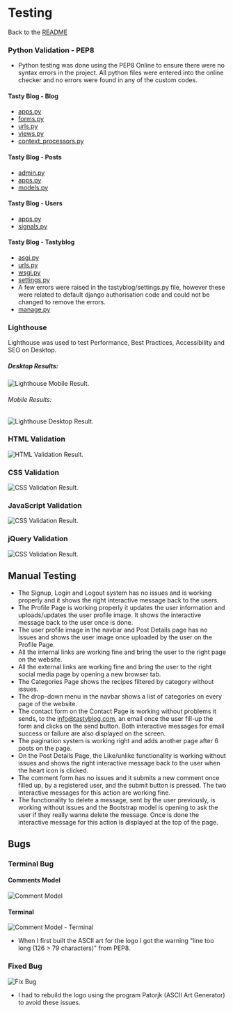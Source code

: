 # Testing

Back to the [README](README.md)

### Python Validation - PEP8
* Python testing was done using the PEP8 Online to ensure there were no syntax errors in the project. All python files
were entered into the online checker and no errors were found in any of the custom codes.

#### Tasty Blog - Blog
* [apps.py](./assets/images/readme/test/pep8/blog_pep8_apps.jpg)
* [forms.py](./assets/images/readme/test/pep8/blog_pep8_forms.jpg)
* [urls.py](./assets/images/readme/test/pep8/blog_pep8_urls.jpg)
* [views.py](./assets/images/readme/test/pep8/blog_pep8_views.jpg)
* [context_processors.py](./assets/images/readme/test/pep8/blog_pep8_context_processor.jpg)

#### Tasty Blog - Posts
* [admin.py](./assets/images/readme/test/pep8/posts_pep8_admin.jpg)
* [apps.py](./assets/images/readme/test/pep8/posts_pep8_apps.jpg)
* [models.py](./assets/images/readme/test/pep8/posts_pep8_models.jpg)

#### Tasty Blog - Users
* [apps.py](./assets/images/readme/test/pep8/users_pep8_apps.jpg)
* [signals.py](./assets/images/readme/test/pep8/users_pep8_signals.jpg)

#### Tasty Blog - Tastyblog
* [asgi.py](./assets/images/readme/test/pep8/tastyblog_pep8_asgi.jpg)
* [urls.py](./assets/images/readme/test/pep8/tastyblog_pep8_urls.jpg)
* [wsgi.py](./assets/images/readme/test/pep8/tastyblog_pep8_wsgi.jpg)
* [settings.py](./assets/images/readme/test/pep8/tastyblog_pep8_settings.jpg)
* A few errors were raised in the tastyblog/settings.py file, however these were related to default django authorisation
code and could not be changed to remove the errors.
* [manage.py](./assets/images/readme/test/pep8/pep8_manage.jpg)


### Lighthouse
Lighthouse was used to test Performance, Best Practices, Accessibility and SEO on Desktop.

##### Desktop Results:
![Lighthouse Mobile Result](./assets/images/readme/test/tasty_blog_lighthouse_desktop_results.jpg).

###### Mobile Results:
![Lighthouse Desktop Result](./assets/images/readme/test/tasty_blog_lighthouse_mobile_results.jpg).

### HTML Validation
![HTML Validation Result](./assets/images/readme/test/tasty_blog_html_validator_results.jpg).

### CSS Validation
![CSS Validation Result](./assets/images/readme/test/tasty_blog_css_validator_results.jpg).

### JavaScript Validation
![CSS Validation Result](./assets/images/readme/test/tasty_blog_js_validator_results.jpg).

### jQuery Validation
![CSS Validation Result](./assets/images/readme/test/tasty_blog_jquery_validator_results.jpg).


## Manual Testing
* The Signup, Login and Logout system has no issues and is working properly and it shows the right interactive message
  back to the users.
* The Profile Page is working properly it updates the user information and uploads/updates the user profile image.
  It shows the interactive message back to the user once is done.
* The user profile image in the navbar and Post Details page has no issues and shows the user image once uploaded by the
user on the Profile Page.
* All the internal links are working fine and bring the user to the right page on the website.
* All the external links are working fine and bring the user to the right social media page by opening a new browser
  tab.
* The Categories Page shows the recipes filtered by category without issues.
* The drop-down menu in the navbar shows a list of categories on every page of the website.
* The contact form on the Contact Page is working without problems it sends, to the info@tastyblog.com,
  an email once the user fill-up the form and clicks on the send button. Both interactive messages for email
  success or failure are also displayed on the screen.
* The pagination system is working right and adds another page after 6 posts on the page.
* On the Post Details Page, the Like/unlike functionality is working without issues and shows the right 
  interactive message back to the user when the heart icon is clicked.
* The comment form has no issues and it submits a new comment once filled up, by a registered user, 
  and the submit button is pressed. The two interactive messages for this action are working fine.  
* The functionality to delete a message, sent by the user previously, is working without issues and the 
  Bootstrap model is opening to ask the user if they really wanna delete the message. Once is done the interactive 
  message for this action is displayed at the top of the page.  


## Bugs
### Terminal Bug
#### Comments Model 
![Comment Model](./assets/images/readme/extras/comments_model_issue.jpg)
#### Terminal
![Comment Model - Terminal](./assets/images/readme/extras/terminal_comment_model_issue.jpg)


* When I first built the ASCII art for the logo I got the warning "line too long (126 > 79 characters)" from PEP8.<br>

### Fixed Bug
![Fix Bug](./assets/images/readme/features/hangman-issue-fixed.jpg)
* I had to rebuild the logo using the program Patorjk (ASCII Art Generator) to avoid these issues.
